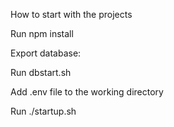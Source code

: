 How to start with the projects

Run npm install

Export database:

  Run dbstart.sh
  
Add .env file to the working directory

Run ./startup.sh